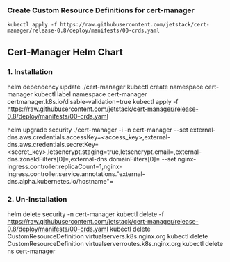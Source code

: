 ### Create Custom Resource Definitions for cert-manager
```
kubectl apply -f https://raw.githubusercontent.com/jetstack/cert-manager/release-0.8/deploy/manifests/00-crds.yaml
```

## Cert-Manager Helm Chart
### 1. Installation
helm dependency update ./cert-manager
kubectl create namespace cert-manager
kubectl label namespace cert-manager certmanager.k8s.io/disable-validation=true
kubectl apply -f https://raw.githubusercontent.com/jetstack/cert-manager/release-0.8/deploy/manifests/00-crds.yaml

helm upgrade security ./cert-manager -i -n cert-manager --set external-dns.aws.credentials.accessKey=<access_key>,external-dns.aws.credentials.secretKey=<secret_key>,letsencrypt.staging=true,letsencrypt.email=<email>,external-dns.zoneIdFilters[0]=<zoneId>,external-dns.domainFilters[0]=<domain> --set nginx-ingress.controller.replicaCount=1,nginx-ingress.controller.service.annotations."external-dns\.alpha\.kubernetes\.io/hostname"=<domain>


### 2. Un-Installation
helm delete security -n cert-manager
kubectl delete -f https://raw.githubusercontent.com/jetstack/cert-manager/release-0.8/deploy/manifests/00-crds.yaml
kubectl delete CustomResourceDefinition virtualservers.k8s.nginx.org
kubectl delete CustomResourceDefinition virtualserverroutes.k8s.nginx.org
kubectl delete ns cert-manager
